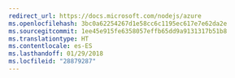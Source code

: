```yaml
---
redirect_url: https://docs.microsoft.com/nodejs/azure
ms.openlocfilehash: 3bc0a62254267d1e58cc6c1195ec617e7e62da2e
ms.sourcegitcommit: 1ee45e915fe6358057effb65dd9a9131317b51b8
ms.translationtype: HT
ms.contentlocale: es-ES
ms.lasthandoff: 01/29/2018
ms.locfileid: "28879287"
---
```


